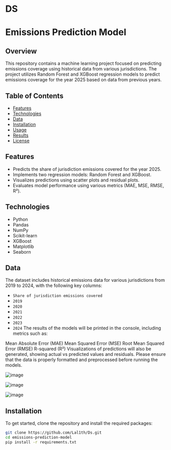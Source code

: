 # DS
# Emissions Prediction Model

## Overview

This repository contains a machine learning project focused on predicting emissions coverage using historical data from various jurisdictions. The project utilizes Random Forest and XGBoost regression models to predict emissions coverage for the year 2025 based on data from previous years.

## Table of Contents

- [Features](#features)
- [Technologies](#technologies)
- [Data](#data)
- [Installation](#installation)
- [Usage](#usage)
- [Results](#results)
- [License](#license)

## Features

- Predicts the share of jurisdiction emissions covered for the year 2025.
- Implements two regression models: Random Forest and XGBoost.
- Visualizes predictions using scatter plots and residual plots.
- Evaluates model performance using various metrics (MAE, MSE, RMSE, R²).

## Technologies

- Python
- Pandas
- NumPy
- Scikit-learn
- XGBoost
- Matplotlib
- Seaborn

## Data

The dataset includes historical emissions data for various jurisdictions from 2019 to 2024, with the following key columns:

- `Share of jurisdiction emissions covered`
- `2019`
- `2020`
- `2021`
- `2022`
- `2023`
- `2024`
The results of the models will be printed in the console, including metrics such as:

Mean Absolute Error (MAE)
Mean Squared Error (MSE)
Root Mean Squared Error (RMSE)
R-squared (R²)
Visualizations of predictions will also be generated, showing actual vs predicted values and residuals.
Please ensure that the data is properly formatted and preprocessed before running the models.

![image](https://github.com/user-attachments/assets/48d0bb12-b4db-4acd-b8a6-4209c3e3c23b)

![image](https://github.com/user-attachments/assets/70e51afc-8ac6-4dc6-a26e-64b26ab88fc8)

![image](https://github.com/user-attachments/assets/b6b914a3-4b38-4142-a510-2a6ea591d47a)


## Installation

To get started, clone the repository and install the required packages:

```bash
git clone https://github.com/Lal1th/Ds.git
cd emissions-prediction-model
pip install -r requirements.txt
